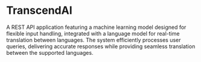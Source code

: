 # TranscendAI
A REST API application featuring a machine learning model designed for flexible input handling, integrated with a language model for real-time translation between languages. The system efficiently processes user queries, delivering accurate responses while providing seamless translation between the supported languages.

